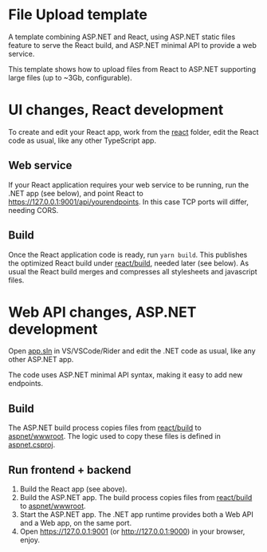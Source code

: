 # File Upload template

A template combining ASP.NET and React, using ASP.NET static files feature
to serve the React build, and ASP.NET minimal API to provide a web service.

This template shows how to upload files from React to ASP.NET supporting
large files (up to ~3Gb, configurable).

# UI changes, React development

To create and edit your React app, work from the [react](react) folder, edit the
React code as usual, like any other TypeScript app.

## Web service

If your React application requires your web service to be running, run the
.NET app (see below), and point React to https://127.0.0.1:9001/api/yourendpoints.
In this case TCP ports will differ, needing CORS.

## Build

Once the React application code is ready, run `yarn build`. This publishes
the optimized React build under [react/build](react/build), needed later (see below).
As usual the React build merges and compresses all stylesheets and javascript
files.

# Web API changes, ASP.NET development

Open [app.sln](app.sln) in VS/VSCode/Rider and edit the .NET code as usual, like any
other ASP.NET app.

The code uses ASP.NET minimal API syntax, making it easy to add new endpoints.

## Build

The ASP.NET build process copies files from [react/build](react/build)
to [aspnet/wwwroot](aspnet/wwwroot).
The logic used to copy these files is defined in [aspnet.csproj](aspnet/aspnet.csproj).

## Run frontend + backend

1. Build the React app (see above).
2. Build the ASP.NET app. The build process copies files from [react/build](react/build)
   to [aspnet/wwwroot](aspnet/wwwroot).
3. Start the ASP.NET app. The .NET app runtime provides both a Web API and
   a Web app, on the same port.
4. Open https://127.0.0.1:9001 (or http://127.0.0.1:9000) in your browser,
   enjoy.
